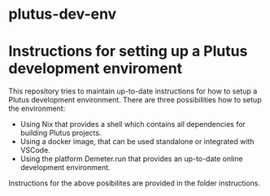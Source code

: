 # plutus-dev-env

# Instructions for setting up a Plutus development enviroment 

This repository tries to maintain up-to-date instructions for how to setup a Plutus development environment. There are three possibilities how to setup the environment: 
* Using Nix that provides a shell which contains all dependencies for building Plutus projects.
* Using a docker image, that can be used standalone or integrated with VSCode. 
* Using the platform Demeter.run that provides an up-to-date online development environment. 

Instructions for the above posibilites are provided in the folder instructions. 

